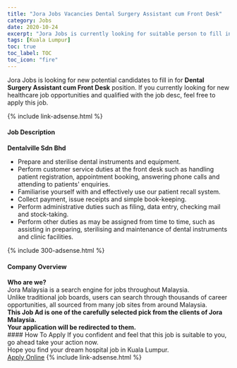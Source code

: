 ```yaml
---
title: "Jora Jobs Vacancies Dental Surgery Assistant cum Front Desk" 
category: Jobs 
date: 2020-10-24 
excerpt: "Jora Jobs is currently looking for suitable person to fill in the Dental Surgery Assistant cum Front Desk which positioned at Kuala Lumpur" 
tags: [Kuala Lumpur] 
toc: true 
toc_label: TOC 
toc_icon: "fire" 
--- 
```


<p>Jora Jobs is looking for new potential candidates to fill in for <b>Dental Surgery Assistant cum Front Desk</b> position. If you currently looking for new healthcare job opportunities and qualified with the job desc, feel free to apply this job.
</p>{% include link-adsense.html %} 
<div><div><h4>Job Description</h4></div><div><div><span><div><div><strong>Dentalville Sdn Bhd</strong></div><ul><li>Prepare and sterilise dental instruments and equipment.</li><li>Perform customer service duties at the front desk such as handling patient registration, appointment booking, answering phone calls and attending to patients' enquiries.</li><li>Familiarise yourself with and effectively use our patient recall system.</li><li>Collect payment, issue receipts and simple book-keeping.</li><li>Perform administrative duties such as filing, data entry, checking mail and stock-taking.</li><li>Perform other duties as may be assigned from time to time, such as assisting in preparing, sterilising and maintenance of dental instruments and clinic facilities.</li></ul></div></span></div></div></div> 
{% include 300-adsense.html %} 
<div><div><h4>Company Overview</h4></div><div><div><span><div><div>
<strong>Who are we?</strong></div>
<div>
	Jora Malaysia is a search engine for jobs throughout Malaysia.<br>
	Unlike traditional job boards, users can search through thousands of career opportunities, all sourced from many job sites from around Malaysia.&#160;</div>
<div>
<div>
<strong>This Job Ad is one of the carefully selected pick from the clients of Jora Malaysia.</strong></div>
<div>
<strong>Your application will be redirected to them.</strong></div>
</div></div></span></div></div></div> 
#### How To Apply 
If you confident and feel that this job is suitable to you, go ahead take your action now. <br/> 
Hope you find your dream hospital job in Kuala Lumpur. <br/> 
<a href="https://www.jobstreet.com.my/en/job/dental-surgery-assistant-cum-front-desk-4409880?jobId=jobstreet-my-job-4409880" class="btn btn--warning" target="_blank" rel="nofollow noopenner">Apply Online</a> 
{% include link-adsense.html %} 